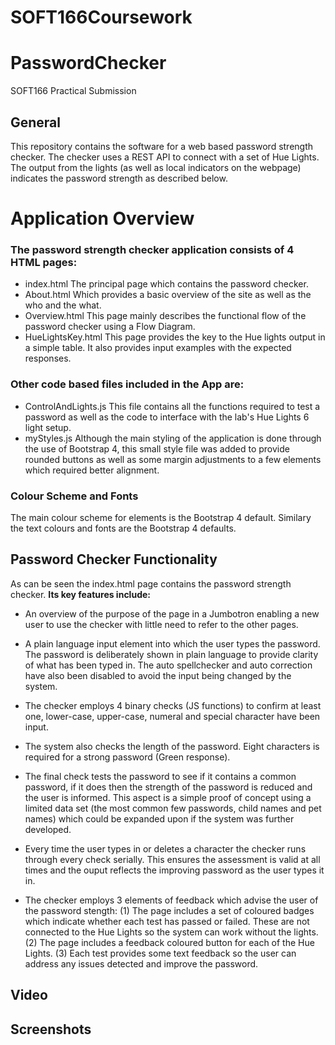 # SOFT166Coursework

# PasswordChecker
SOFT166 Practical Submission
## General
This repository contains the software for a web based password strength checker.
The checker uses a REST API to connect with
a set of Hue Lights. The output from the lights (as well as local indicators on the webpage) indicates the password strength as described below.
# Application Overview
### The password strength checker application consists of 4 HTML pages:
* index.html The principal page which contains the password checker.
* About.html Which provides a basic overview of the site as well as the who and the what.
* Overview.html This page mainly describes the functional flow of the password checker using a
Flow Diagram.
* HueLightsKey.html This page provides the key to the Hue lights output in a simple table. It
also provides input examples with the expected responses.
### Other code based files included in the App are:
* ControlAndLights.js This file contains all the functions required to test a password as well
as the code to interface with the lab's Hue Lights 6 light setup.
* myStyles.js Although the main styling of the application is done through the use of Bootstrap 4,
this small style file was added to provide rounded buttons as well as some margin adjustments
to a few elements which required better alignment.
### Colour Scheme and Fonts
The main colour scheme for elements is the Bootstrap 4 default. Similary the text colours and
fonts are the Bootstrap 4 defaults.
## Password Checker Functionality
As can be seen the index.html page contains the password strength checker. **Its key features
include:**
* An overview of the purpose of the page in a Jumbotron enabling a new user to use the
checker with little need to refer to the other pages.
* A plain language input element into which the user types the password. The password is
deliberately shown in plain language to provide clarity of what has been typed in. The auto
spellchecker and auto correction have also been disabled to avoid the input being changed by
the system.
* The checker employs 4 binary checks (JS functions) to confirm at least one, lower-case,
upper-case, numeral and special character have been input.
* The system also checks the length of the password. Eight characters is required for a strong
password (Green response).
* The final check tests the password to see if it contains a common password, if it does then the
strength of the password is reduced and the user is informed. This aspect is a simple proof of concept
using a limited data set (the most common few passwords, child names and pet names) which could be
expanded upon if the system was further developed.
* Every time the user types in or deletes a character the checker runs through every check
serially. This ensures the assessment is valid at all times and the ouput reflects the improving
password as the user types it in.

* The checker employs 3 elements of feedback which advise the user of the password stength:
(1) The page includes a set of coloured badges which indicate whether each test has passed or
failed. These are not connected to the Hue Lights so the system can work without the lights. (2)
The page includes a feedback coloured button for each of the Hue Lights. (3) Each test provides
some text feedback so the user can address any issues detected and improve the password.

## Video
## Screenshots
